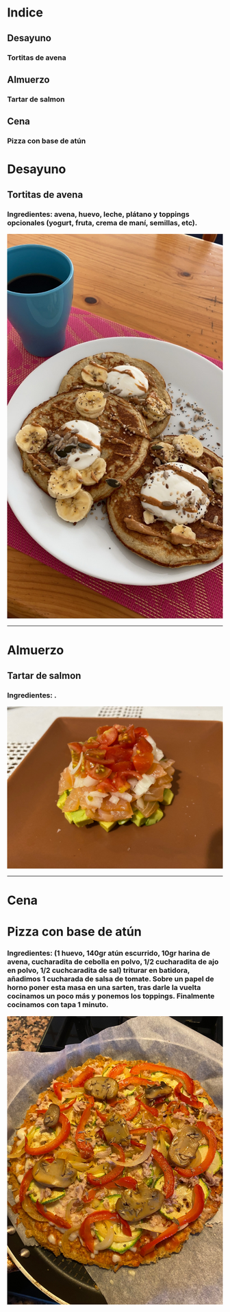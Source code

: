 # Indice
## Desayuno
### Tortitas de avena
## Almuerzo
### Tartar de salmon
## Cena
### Pizza con base de atún



# Desayuno

## Tortitas de avena

### Ingredientes: avena, huevo, leche, plátano y toppings opcionales (yogurt, fruta, crema de maní, semillas, etc).

![Desayuno Avena](des.jpeg)

***

# Almuerzo

## Tartar de salmon

### Ingredientes: .

![Tartar de salmon](almu.jpeg)

***

# Cena

# Pizza con base de atún

### Ingredientes: (1 huevo, 140gr atún escurrido, 10gr harina de avena, cucharadita de cebolla en polvo, 1/2 cucharadita de ajo en polvo, 1/2 cuchcaradita de sal) triturar en batidora, añadimos 1 cucharada de salsa de tomate. Sobre un papel de horno poner esta masa en una sarten, tras darle la vuelta cocinamos un poco más y ponemos los toppings. Finalmente cocinamos con tapa 1 minuto.

![pizza base de atún](cena.jpeg)
